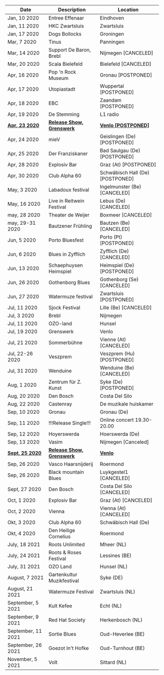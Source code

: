 <!-- Table -->
<div class="table-wrapper">
	<table>
		<thead>
			<tr>
				<th>Date</th>
				<th>Description</th>
				<th>Location</th>
			</tr>
		</thead>
		<tbody>
			<tr>
			<tr>
				<td>Jan, 10 2020</td>
				<td>Entree Effenaar</td>
				<td>Eindhoven</td>
			</tr>
			<tr>
				<td>Jan, 11 2020</td>
				<td>HKC Zwartsluis</td>
				<td>Zwartsluis</td>
			</tr>
			<tr>
				<td>Jan, 17 2020</td>
				<td>Dogs Bollocks</td>
				<td>Groningen</td>
			</tr>
			<tr>
				<td>Mar, 7 2020</td>
				<td>Tinus</td>
				<td>Panningen</td>
			</tr>
			<tr>
				<td>Mar, 14 2020</td>
				<td>Support De Baron, Brebl</td>
				<td>Nijmegen [CANCELED] </td>
			</tr>
			<tr>
				<td>Mar, 20 2020</td>
				<td>Scala Bielefeld</td>
				<td>Bielefeld [CANCELED]</td>
			</tr>
			<tr>
				<td>Apr, 16 2020</td>
				<td>Pop 'n Rock Museum</td>
				<td>Gronau [POSTPONED]</td>
			</tr>
			<tr>
				<td>Apr, 17 2020</td>
				<td>Utopiastadt</td>
				<td>Wuppertal [POSTPONED]</td>
			</tr>
			<tr>
				<td>Apr, 18 2020</td>
				<td>EBC</td>
				<td>Zaandam [POSTPONED]</td>
			</tr>
			<tr>
				<td>Apr, 19 2020</td>
				<td>De Stemming</td>
				<td>L1 radio</td>
			</tr>
			<tr>
				<td><b><u>Apr, 23 2020</u></b></td>
				<td><b><u>Release Show, Grenswerk</u></b></td>
				<td><b><u>Venlo [POSTPONED]</u></b></td>
			</tr>
			<tr>
				<td>Apr, 24 2020</td>
				<td>mieV</td>
				<td>Geislingen (De) [POSTPONED]</td>
			</tr>
			<tr>
				<td>Apr, 25 2020</td>
				<td>Der Franziskaner</td>
				<td>Bad Saulgau (De) [POSTPONED]</td>
			</tr>
			<tr>
				<td>Apr, 28 2020</td>
				<td>Explosiv Bar</td>
				<td>Graz (At) [POSTPONED]</td>
			</tr>
			<tr>
				<td>Apr, 30 2020</td>
				<td>Club Alpha 60</td>
				<td>Schwäbisch Hall (De) [POSTPONED]</td>
			</tr>
			<tr>
				<td>May, 3 2020</td>
				<td>Labadoux festival</td>
				<td>Ingelmunster (Be) [CANCELED]</td>
			</tr>
			<tr>
				<td>May, 16 2020</td>
				<td>Live in Reitwein Festival</td>
				<td>Lebus (De) [CANCELED]</td>
			</tr>
			<tr>
				<td>may, 28 2020</td>
				<td>Theater de Weijer</td>
				<td>Boxmeer [CANCELED]</td>
			</tr>
			<tr>
				<td>may, 29-31 2020</td>
				<td>Bautzener Frühling</td>
				<td>Bautzen (Be) [CANCELED]</td>
			</tr>
			<tr>
				<td>Jun, 5 2020</td>
				<td>Porto Bluesfest</td>
				<td>Porto (Pt) [POSTPONED]</td>
			</tr>
			<tr>
				<td>Jun, 6 2020</td>
				<td>Blues in Zyfflich</td>
				<td>Zyfflich (De) [CANCELED]</td>
			</tr>
			<tr>
				<td>Jun, 13 2020</td>
				<td>Schaephuysen Heimspiel</td>
				<td>Heimspiel (De) [POSTPONED]</td>
			</tr>
			<tr> 
				<td>Jun, 26 2020</td>
				<td>Gothenborg Blues</td>
				<td>Gothenborg (Se) [CANCELED]</td>
			</tr>
			<tr>
				<td>Jun, 27 2020</td>
				<td>Watermuze festival</td>
				<td>Zwartsluis [POSTPONED]</td>
			</tr>
			<tr>
				<td>Jul, 11 2020</td>
				<td>Sjock Festival</td>
				<td>Lille (Be) [CANCELED]</td>
			</tr>
			<tr>
				<td>Jul, 3 2020</td>
				<td>Brebl</td>
				<td>Nijmegen</td>
			</tr>
			<tr>
				<td>Jul, 11 2020</td>
				<td>OZO-land</td>
				<td>Hunsel</td>
			</tr>
			<tr>
				<td>Jul, 19 2020</td>
				<td>Grenswerk</td>
				<td>Venlo</td>
			</tr>
			<tr>
				<td>Jul, 21 2020</td>
				<td>Sommerbühne</td>
				<td>Vienne (At) [CANCELED]</td>
			</tr>
			<tr>
				<td>Jul, 22-26 2020</td>
				<td>Veszprem</td>
				<td>Veszprem (Hu) [POSTPONED]</td>
			</tr>
			<tr>
				<td>Jul, 31 2020</td>
				<td>Wenduine</td>
				<td>Wenduine (Be) [CANCELED]</td>
			</tr>
			<tr>
				<td>Aug, 1 2020</td>
				<td>Zentrum für Z. Kunst</td>
				<td>Syke (De) [POSTPONED]</td>
			</tr>
			<tr>
				<td>Aug, 20 2020</td>
				<td>Den Bosch</td>
				<td>Costa Del Silo</td>
			</tr>
			<tr>
				<td>Aug, 22 2020</td>
				<td>Castenray</td>
				<td>De muzikale huiskamer</td>
			</tr>
			<tr>
				<td>Sep, 10 2020</td>
				<td>Gronau</td>
				<td>Gronau (De)</td>
			</tr>
			<tr>
				<td>Sep, 11 2020</td>
				<td>!!!Release Single!!!</td>
				<td>Online concert 19.30-20.00</td>
			</tr>
			<tr>
				<td>Sep, 12 2020</td>
				<td>Hoyerswerda</td>
				<td>Hoerswerda (De)</td>
			</tr>
			<tr>
				<td>Sep, 13 2020</td>
				<td>Vasim</td>
				<td>Nijmegen [Canceled]</td>
			</tr>
			<tr>
				<td><b><u>Sept, 25 2020</u></b></td>
				<td><b><u>Release Show, Grenswerk</u></b></td>
				<td><b><u>Venlo</u></b></td>
			</tr>
			<tr>
				<td>Sep, 26 2020</td>
				<td>Vasco Haarsnijderij</td>
				<td>Roermond</td>
			</tr>
			<tr>
				<td>Sep, 26 2020</td>
				<td>Black mountain Blues</td>
				<td>Luykgestel1 [CANCELED]</td>
			</tr>
			<tr>
				<td>Sept, 27 2020</td>
				<td>Den Bosch</td>
				<td>Costa Del Silo [CANCELED]</td>
			</tr>
			<tr>
				<td>Oct, 1 2020</td>
				<td>Explosiv Bar</td>
				<td>Graz (At) [CANCELED]</td>
			</tr>
			<tr>
				<td>Oct, 2 2020</td>
				<td>Vienna</td>
				<td>Vienna (At) [CANCELED]</td>
			</tr>
			<tr>
				<td>Okt, 3 2020</td>
				<td>Club Alpha 60</td>
				<td>Schwäbisch Hall (De)</td>
			</tr>
			<tr id="view">
				<td>Okt, 4 2020</td>
				<td>Den Heilige Cornelius</td>
				<td>Roermond</td>
			</tr>
			<tr id="view">
				<td>July, 18 2021</td>
				<td>Roots Unlimited</td>
				<td>Mheer (NL)</td>			
			</tr>
			<tr id="view">
				<td>July, 24 2021</td>
				<td>Roots & Roses Festival</td>
				<td>Lessines (BE)</td>		
			</tr>
			<tr id="view">
				<td>July, 31 2021</td>
				<td>OZO Land</td>
				<td>Hunsel (NL)</td>			
							</tr>
			<tr id="view">
				<td>August, 7 2021</td>
				<td>Gartenkultur Muzikfestival</td>
				<td>Syke (DE)</td>			
							</tr>
			<tr id="view">
				<td>August, 21 2021</td>
				<td>Watermuze Festival</td>
				<td>Zwartsluis (NL)</td>			
							</tr>
			<tr id="view">
				<td>September, 5 2021</td>
				<td>Kult Kefee</td>
				<td>Echt (NL)</td>			
							</tr>
			<tr id="view">
				<td>September, 9 2021</td>
				<td>Red Hat Society</td>
				<td>Herkenbosch (NL)</td>			
							</tr>
			<tr id="view">
				<td>September, 11 2021</td>
				<td>Sortie Blues</td>
				<td>Oud-Heverlee (BE)</td>			
							</tr>
			<tr id="view">
				<td>September, 26 2021</td>
				<td>Goezot In't Hofke</td>
				<td>Oud-Turnhout (BE)</td>			
							</tr>
			<tr id="view">
				<td>November, 5 2021</td>
				<td>Volt</td>
				<td>Sittard (NL)</td>			
		</tbody>
	</table>
</div>
